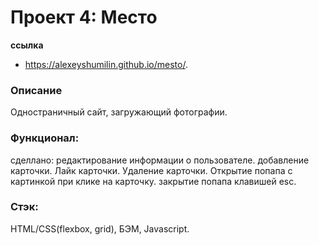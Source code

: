 # Проект 4: Место

**ссылка**
* https://alexeyshumilin.github.io/mesto/.

### Описание
Одностраничный сайт, загружающий фотографии.

### Функционал:
сделлано: редактирование информации о пользователе.
          добавление карточки.
          Лайк карточки.
          Удаление карточки.
          Открытие попапа с картинкой при клике на карточку.
          закрытие попапа клавишей esc.
          



### Стэк:
HTML/CSS(flexbox, grid), БЭМ, Javascript.
